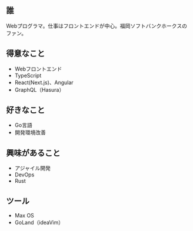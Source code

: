 ## 誰

Webプログラマ。仕事はフロントエンドが中心。福岡ソフトバンクホークスのファン。

## 得意なこと

- Webフロントエンド
- TypeScript
- React(Next.js)、Angular
- GraphQL（Hasura）

## 好きなこと

- Go言語
- 開発環境改善

## 興味があること

- アジャイル開発
- DevOps
- Rust

## ツール

- Max OS
- GoLand（ideaVim）
